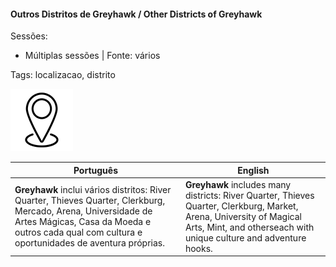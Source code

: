 
#### Outros Distritos de Greyhawk / Other Districts of Greyhawk

Sessões:  
- Múltiplas sessões | Fonte: vários

Tags: localizacao, distrito

![Outros Distritos de Greyhawk](../../../assets/location/location_blank.png)

| Português                                                                                                                                                                                                           | English                                                                                                                                                                                   |
| ------------------------------------------------------------------------------------------------------------------------------------------------------------------------------------------------------------------- | ----------------------------------------------------------------------------------------------------------------------------------------------------------------------------------------- |
| **Greyhawk** inclui vários distritos: River Quarter, Thieves Quarter, Clerkburg, Mercado, Arena, Universidade de Artes Mágicas, Casa da Moeda e outros  cada qual com cultura e oportunidades de aventura próprias. | **Greyhawk** includes many districts: River Quarter, Thieves Quarter, Clerkburg, Market, Arena, University of Magical Arts, Mint, and otherseach with unique culture and adventure hooks. |

